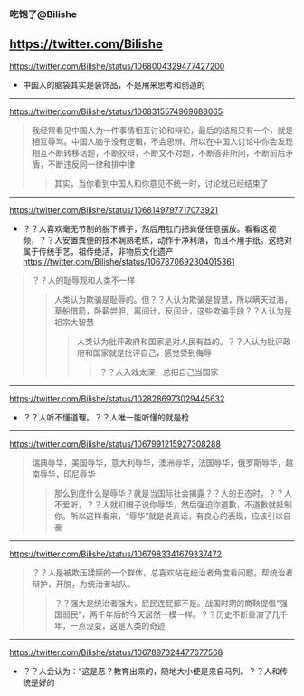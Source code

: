 ### 吃饱了@Bilishe
https://twitter.com/Bilishe
---
https://twitter.com/Bilishe/status/1068004329477427200
- 中国人的脑袋其实是装饰品，不是用来思考和创造的
---
https://twitter.com/Bilishe/status/1068315574969688065
>我经常看见中国人为一件事情相互讨论和辩论，最后的结局只有一个，就是相互辱骂。中国人脑子没有逻辑，不会思辨。所以在中国人讨论中你会发现相互不断转移话题，不断狡辩，不断文不对题，不断答非所问，不断前后矛盾，不断违反同一律和排中律
>>其实，当你看到中国人和你意见不统一时，讨论就已经结束了
---
https://twitter.com/Bilishe/status/1068149797717073921
- ？？人喜欢毫无节制的脱下裤子，然后用肛门把粪便任意摆放。看看这视频，？？人安置粪便的技术娴熟老练，动作干净利落，而且不用手纸。这绝对属于传统手艺，祖传绝活，非物质文化遗产
https://twitter.com/Bilishe/status/1067870692304015361
>？？人的耻辱观和人类不一样
>>人类认为欺骗是耻辱的。但？？人认为欺骗是智慧，所以瞒天过海，草船借箭，卧薪尝胆，离间计，反间计，这些欺骗手段？？人认为是祖宗大智慧
>>>人类认为批评政府和国家是对人民有益的。？？人认为批评政府和国家就是批评自己，感觉受到侮辱
>>>>？？人入戏太深，总把自己当国家
---
https://twitter.com/Bilishe/status/1028286973029445632
- ？？人听不懂道理。？？人唯一能听懂的就是枪
---
https://twitter.com/Bilishe/status/1067991215927308288
>瑞典辱华，美国辱华，意大利辱华，澳洲辱华，法国辱华，俄罗斯辱华，越南辱华，印尼辱华
>>那么到底什么是辱华？就是当国际社会揭露？？人的丑态时，？？人不爱听，？？人就扣帽子说你辱华，然后强迫你道歉，不道歉就抵制你。所以这样看来，“辱华”就是说真话，有良心的表现，应该引以自豪
---
https://twitter.com/Bilishe/status/1067983341679337472
>？？人是被欺压蹂躏的一个群体，总喜欢站在统治者角度看问题。帮统治者辩护，开脱，为统治者站队。
>>？？强大是统治者强大，屁民连屁都不是。战国时期的商鞅提倡“强国弱民”，两千年后的今天居然一模一样。？？历史不断重演了几千年，一点没变，这是人类的奇迹
---
https://twitter.com/Bilishe/status/1067897324477677568
- ？？人会认为：“这是恶？教育出来的，随地大小便是来自马列。？？人和传统是好的